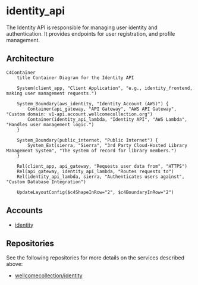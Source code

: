 # identity_api

The Identity API is responsible for managing user identity and authentication. It provides endpoints for user registration, and profile management.

## Architecture

```mermaid
C4Container
    title Container Diagram for the Identity API

    System(client_app, "Client Application", "e.g., identity_frontend, making user management requests.")

    System_Boundary(aws_identity, "Identity Account (AWS)") {
        Container(api_gateway, "API Gateway", "AWS API Gateway", "Custom domain: v1-api.account.wellcomecollection.org")
        Container(identity_api_lambda, "Identity API", "AWS Lambda", "Handles user management logic.")
    }

    System_Boundary(public_internet, "Public Internet") {
        System_Ext(sierra, "Sierra", "3rd Party Cloud-Hosted Library Management System", "The system of record for library members.")
    }

    Rel(client_app, api_gateway, "Requests user data from", "HTTPS")
    Rel(api_gateway, identity_api_lambda, "Routes requests to")
    Rel(identity_api_lambda, sierra, "Authenticates users against", "Custom Database Integration")

    UpdateLayoutConfig($c4ShapeInRow="2", $c4BoundaryInRow="2")
```

## Accounts

- [identity](../../aws_accounts.md#identity)

## Repositories

See the following repositories for more details on the services described above:

- [wellcomecollection/identity](https://github.com/wellcomecollection/identity)

